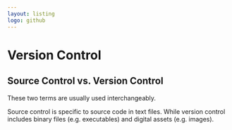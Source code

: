 ```yaml
---
layout: listing
logo: github
---
```

# Version Control

## Source Control vs. Version Control

These two terms are usually used interchangeably. 

Source control is specific to source code in text files. While version control includes binary files (e.g. executables) and digital assets (e.g. images).
